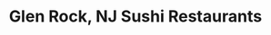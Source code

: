 ---
layout: city
title: Glen Rock, NJ Sushi Restaurants
permalink: /new-jersey/glen-rock/
stateAbbr: NJ
stateName: New Jersey
cityName: Glen Rock
---
